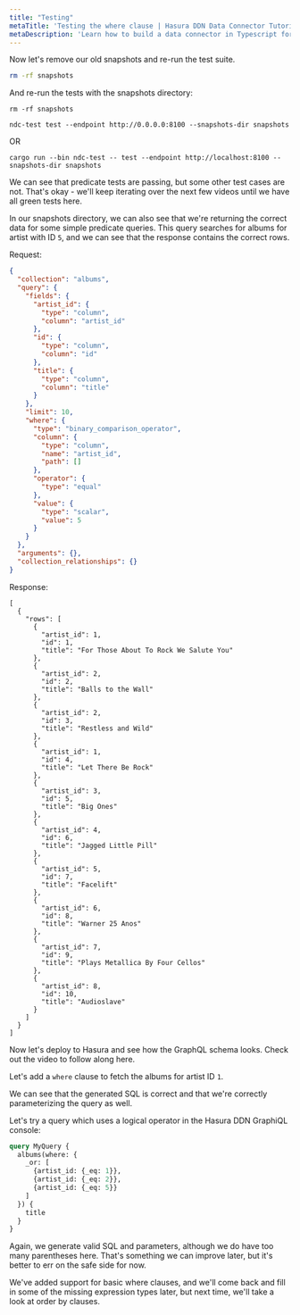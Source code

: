 ```yaml
---
title: "Testing"
metaTitle: 'Testing the where clause | Hasura DDN Data Connector Tutorial'
metaDescription: 'Learn how to build a data connector in Typescript for Hasura DDN'
---
```


Now let's remove our old snapshots and re-run the test suite.

```bash
rm -rf snapshots
```

And re-run the tests with the snapshots directory:

```shell
rm -rf snapshots
```

```shell
ndc-test test --endpoint http://0.0.0.0:8100 --snapshots-dir snapshots
```

OR
```shell
cargo run --bin ndc-test -- test --endpoint http://localhost:8100 --snapshots-dir snapshots
```

We can see that predicate tests are passing, but some other test cases are not. That's okay - we'll keep iterating over
the next few videos until we have all green tests here.

[//]: # (TODO predicate tests were passing before)

In our snapshots directory, we can also see that we're returning the correct data for some simple predicate queries.
This query searches for albums for artist with ID `5`, and we can see that the response contains the correct rows.

Request:
```JSON
{
  "collection": "albums",
  "query": {
    "fields": {
      "artist_id": {
        "type": "column",
        "column": "artist_id"
      },
      "id": {
        "type": "column",
        "column": "id"
      },
      "title": {
        "type": "column",
        "column": "title"
      }
    },
    "limit": 10,
    "where": {
      "type": "binary_comparison_operator",
      "column": {
        "type": "column",
        "name": "artist_id",
        "path": []
      },
      "operator": {
        "type": "equal"
      },
      "value": {
        "type": "scalar",
        "value": 5
      }
    }
  },
  "arguments": {},
  "collection_relationships": {}
}
```

Response:
```shell
[
  {
    "rows": [
      {
        "artist_id": 1,
        "id": 1,
        "title": "For Those About To Rock We Salute You"
      },
      {
        "artist_id": 2,
        "id": 2,
        "title": "Balls to the Wall"
      },
      {
        "artist_id": 2,
        "id": 3,
        "title": "Restless and Wild"
      },
      {
        "artist_id": 1,
        "id": 4,
        "title": "Let There Be Rock"
      },
      {
        "artist_id": 3,
        "id": 5,
        "title": "Big Ones"
      },
      {
        "artist_id": 4,
        "id": 6,
        "title": "Jagged Little Pill"
      },
      {
        "artist_id": 5,
        "id": 7,
        "title": "Facelift"
      },
      {
        "artist_id": 6,
        "id": 8,
        "title": "Warner 25 Anos"
      },
      {
        "artist_id": 7,
        "id": 9,
        "title": "Plays Metallica By Four Cellos"
      },
      {
        "artist_id": 8,
        "id": 10,
        "title": "Audioslave"
      }
    ]
  }
]
```

Now let's deploy to Hasura and see how the GraphQL schema looks. Check out the video to follow along here. 

[//]: # (TODO Need to have the deploy section done)

Let's add a `where` clause to fetch the albums for artist ID `1`.

We can see that the generated SQL is correct and that we're correctly parameterizing the query as well.

Let's try a query which uses a logical operator in the Hasura DDN GraphiQL console: 

```graphql
query MyQuery {
  albums(where: {
    _or: [
      {artist_id: {_eq: 1}}, 
      {artist_id: {_eq: 2}}, 
      {artist_id: {_eq: 5}}
    ]
  }) {
    title
  }
}
```

Again, we generate valid SQL and parameters, although we do have too many parentheses here. That's something we can
improve later, but it's better to err on the safe side for now.

We've added support for basic where clauses, and we'll come back and fill in some of the missing expression types
later, but next time, we'll take a look at order by clauses.